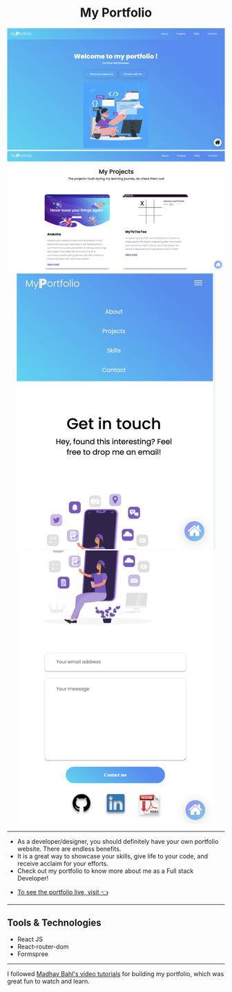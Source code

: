 <h1 align="center">My Portfolio</h1>

<div align="center" width="50">
  <img src="https://github.com/geekshikha/MyPortfolio/blob/main/src/assets/myportfolio.png?raw=true" alt="portfolio"  width="850"/>
 <img src="https://github.com/geekshikha/MyPortfolio/blob/main/src/assets/projectscreenshot.png?raw=true" alt="portfolio"  width="850"/>
  <img src="https://github.com/geekshikha/MyPortfolio/blob/main/src/assets/contactResponsive.png?raw=true" alt="portfolio"  width="460"/>
 <img src="https://github.com/geekshikha/MyPortfolio/blob/main/src/assets/contactPage.png?raw=true" alt="portfolio"  width="450"/>
</div>

---

<div>

<ul>
  <li>As a developer/designer, you should definitely have your own portfolio website. There are endless benefits.</li>
  <li>It is a great way to showcase your skills, give life to your code, and receive acclaim for your efforts.</li>
  <li>Check out my portfolio to know more about me as a Full stack Developer!</li>

  </ul>
   </div>

- [To see the portfolio live, visit 👈](https://shikhasingh-portfolio.netlify.app/)

---

## Tools & Technologies

- React JS
- React-router-dom
- Formspree

---

I followed [Madhav Bahl's video tutorials](https://github.com/MadhavBahl) for building my portfolio, which was great fun to watch and learn.
